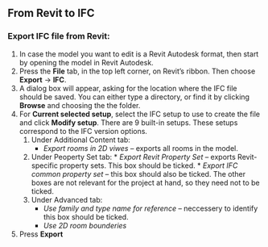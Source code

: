 ## From Revit to IFC
### Export IFC file from Revit:
1.  In case the model you want to edit is a Revit Autodesk format, then start by opening the model in Revit Autodesk. 
2.  Press the **File** tab, in the top left corner, on Revit’s ribbon. Then choose **Export** &rarr; **IFC**.
3.  A dialog box will appear, asking for the location where the IFC file should be saved. You can either type a directory, or find it by clicking **Browse** and choosing the the folder. 
4.  For **Current selected setup**, select the IFC setup to use to create the file and click **Modify setup**. There are 9 built-in setups. These setups correspond to the IFC version options.
    1. Under Additional Content tab:
       *    _Export rooms in 2D viwes_ – exports all rooms in the model.
    3.	  Under Peoperty Set tab:
        *    _Export Revit Property Set_ – exports Revit-specific property sets. This box should be ticked.
        *    _Export IFC common property set_ – this box should also be ticked. The other boxes are not relevant for the project at hand, so they need not to be ticked.
    4.	Under Advanced tab:
        *	_Use family and type name for reference_ – neccessery to identify this box should be ticked.
        *	_Use 2D room bounderies_ 
5.	Press **Export**
